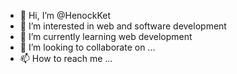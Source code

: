 - 👋 Hi, I’m @HenockKet
- 👀 I’m interested in web and software development
- 🌱 I’m currently learning web development
- 💞️ I’m looking to collaborate on ...
- 📫 How to reach me ...

<!---
HenockKet/HenockKet is a ✨ special ✨ repository because its `README.md` (this file) appears on your GitHub profile.
You can click the Preview link to take a look at your changes.
--->
